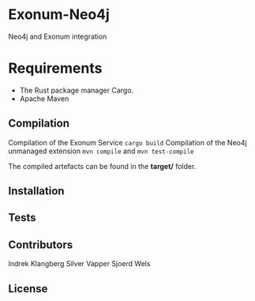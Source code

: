 # Exonum-Neo4j
Neo4j and Exonum integration

# Requirements
- The Rust package manager Cargo.
- Apache Maven

## Compilation
Compilation of the Exonum Service ```cargo build```
Compilation of the Neo4j unmanaged extension ```mvn compile``` and ```mvn test-compile```

The compiled artefacts can be found in the **target/**  folder.

## Installation


## Tests

## Contributors
Indrek Klangberg
Silver Vapper
Sjoerd Wels
 
## License

